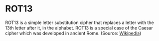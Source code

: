 # ROT13
ROT13 is a simple letter substitution cipher that replaces a letter with the 13th letter after it, in the alphabet. ROT13 is a special case of the Caesar cipher which was developed in ancient Rome. (Source: [Wikipedia](https://en.wikipedia.org/wiki/ROT13))

